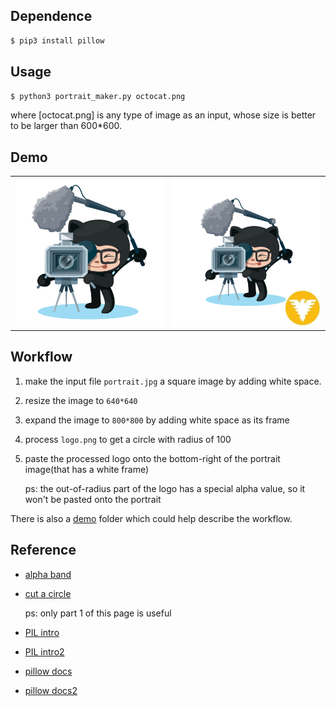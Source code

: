##	Dependence

```bash
$ pip3 install pillow
```
	
##	Usage

```bash
$ python3 portrait_maker.py octocat.png
```

where [octocat.png] is any type of image as an input, whose size is better to be larger than 600*600.

##	Demo

<table>
<tr>
<td><img src="./demo/octocat.png" width="320"/>
</td>
<td><img src="./demo/portrait_with_logo.png" width="320"/></td>
<tr>
</table>

##	Workflow

1.  make the input file `portrait.jpg` a square image by adding white space.

2.  resize the image to `640*640`

3.  expand the image to `800*800` by adding white space as its frame

4.  process `logo.png` to get a circle with radius of 100

5.  paste the processed logo onto the bottom-right of the portrait image(that has a white frame)

    ps: the out-of-radius part of the logo has a special alpha value, so it won't be pasted onto the portrait

There is also a [demo](https://github.com/jJayyyyyyy/cs/tree/master/zju_portrait/demo) folder which could help describe the workflow.

##  Reference

*   [alpha band](http://blog.csdn.net/robinzhou/article/details/6960345)

*   [cut a circle](http://www.webtag123.com/python/43461.html)
    
    ps: only part 1 of this page is useful

*   [PIL intro](http://www.cnblogs.com/way_testlife/archive/2011/04/17/2019013.html)

*   [PIL intro2](http://www.liaoxuefeng.com/wiki/0014316089557264a6b348958f449949df42a6d3a2e542c000/0014320027235877860c87af5544f25a8deeb55141d60c5000)

*   [pillow docs](https://python-pillow.org/)

*   [pillow docs2](http://pillow.readthedocs.io/en/4.1.x/index.html)